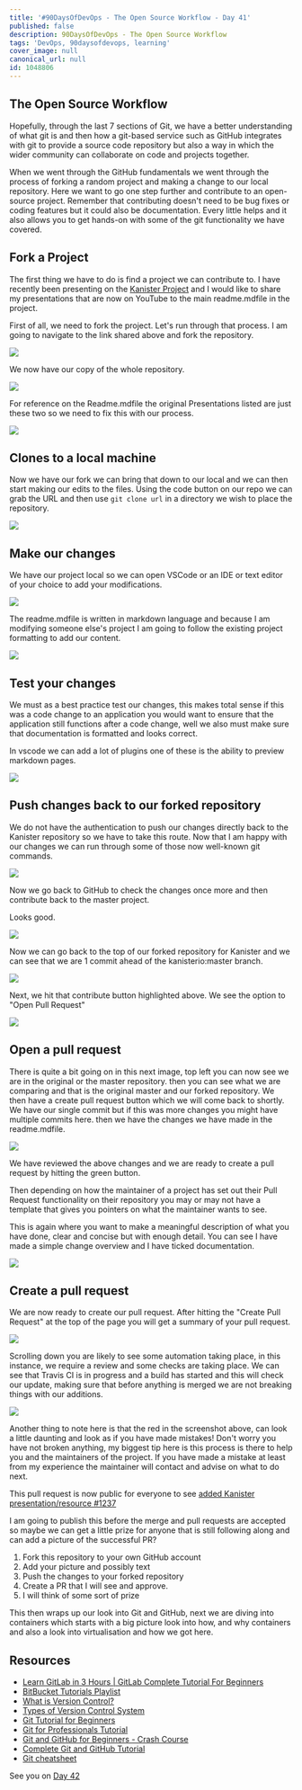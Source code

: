 ```yaml
---
title: '#90DaysOfDevOps - The Open Source Workflow - Day 41'
published: false
description: 90DaysOfDevOps - The Open Source Workflow
tags: 'DevOps, 90daysofdevops, learning'
cover_image: null
canonical_url: null
id: 1048806
---
```


## The Open Source Workflow

Hopefully, through the last 7 sections of Git, we have a better understanding of what git is and then how a git-based service such as GitHub integrates with git to provide a source code repository but also a way in which the wider community can collaborate on code and projects together.

When we went through the GitHub fundamentals we went through the process of forking a random project and making a change to our local repository. Here we want to go one step further and contribute to an open-source project. Remember that contributing doesn't need to be bug fixes or coding features but it could also be documentation. Every little helps and it also allows you to get hands-on with some of the git functionality we have covered.

## Fork a Project

The first thing we have to do is find a project we can contribute to. I have recently been presenting on the [Kanister Project](https://github.com/kanisterio/kanister) and I would like to share my presentations that are now on YouTube to the main readme.mdfile in the project.

First of all, we need to fork the project. Let's run through that process. I am going to navigate to the link shared above and fork the repository.

![](Images/Day41_Git1.png)

We now have our copy of the whole repository.

![](Images/Day41_Git2.png)

For reference on the Readme.mdfile the original Presentations listed are just these two so we need to fix this with our process.

![](Images/Day41_Git3.png)

## Clones to a local machine

Now we have our fork we can bring that down to our local and we can then start making our edits to the files. Using the code button on our repo we can grab the URL and then use `git clone url` in a directory we wish to place the repository.

![](Images/Day41_Git4.png)

## Make our changes

We have our project local so we can open VSCode or an IDE or text editor of your choice to add your modifications.

![](Images/Day41_Git5.png)

The readme.mdfile is written in markdown language and because I am modifying someone else's project I am going to follow the existing project formatting to add our content.

![](Images/Day41_Git6.png)

## Test your changes

We must as a best practice test our changes, this makes total sense if this was a code change to an application you would want to ensure that the application still functions after a code change, well we also must make sure that documentation is formatted and looks correct.

In vscode we can add a lot of plugins one of these is the ability to preview markdown pages.

![](Images/Day41_Git7.png)

## Push changes back to our forked repository

We do not have the authentication to push our changes directly back to the Kanister repository so we have to take this route. Now that I am happy with our changes we can run through some of those now well-known git commands.

![](Images/Day41_Git8.png)

Now we go back to GitHub to check the changes once more and then contribute back to the master project.

Looks good.

![](Images/Day41_Git9.png)

Now we can go back to the top of our forked repository for Kanister and we can see that we are 1 commit ahead of the kanisterio:master branch.

![](Images/Day41_Git10.png)

Next, we hit that contribute button highlighted above. We see the option to "Open Pull Request"

![](Images/Day41_Git11.png)

## Open a pull request

There is quite a bit going on in this next image, top left you can now see we are in the original or the master repository. then you can see what we are comparing and that is the original master and our forked repository. We then have a create pull request button which we will come back to shortly. We have our single commit but if this was more changes you might have multiple commits here. then we have the changes we have made in the readme.mdfile.

![](Images/Day41_Git12.png)

We have reviewed the above changes and we are ready to create a pull request by hitting the green button.

Then depending on how the maintainer of a project has set out their Pull Request functionality on their repository you may or may not have a template that gives you pointers on what the maintainer wants to see.

This is again where you want to make a meaningful description of what you have done, clear and concise but with enough detail. You can see I have made a simple change overview and I have ticked documentation.

![](Images/Day41_Git13.png)

## Create a pull request

We are now ready to create our pull request. After hitting the "Create Pull Request" at the top of the page you will get a summary of your pull request.

![](Images/Day41_Git14.png)

Scrolling down you are likely to see some automation taking place, in this instance, we require a review and some checks are taking place. We can see that Travis CI is in progress and a build has started and this will check our update, making sure that before anything is merged we are not breaking things with our additions.

![](Images/Day41_Git15.png)

Another thing to note here is that the red in the screenshot above, can look a little daunting and look as if you have made mistakes! Don't worry you have not broken anything, my biggest tip here is this process is there to help you and the maintainers of the project. If you have made a mistake at least from my experience the maintainer will contact and advise on what to do next.

This pull request is now public for everyone to see [added Kanister presentation/resource #1237](https://github.com/kanisterio/kanister/pull/1237)

I am going to publish this before the merge and pull requests are accepted so maybe we can get a little prize for anyone that is still following along and can add a picture of the successful PR?

1. Fork this repository to your own GitHub account
2. Add your picture and possibly text
3. Push the changes to your forked repository
4. Create a PR that I will see and approve.
5. I will think of some sort of prize

This then wraps up our look into Git and GitHub, next we are diving into containers which starts with a big picture look into how, and why containers and also a look into virtualisation and how we got here.

## Resources

- [Learn GitLab in 3 Hours | GitLab Complete Tutorial For Beginners](https://www.youtube.com/watch?v=8aV5AxJrHDg)
- [BitBucket Tutorials Playlist](https://www.youtube.com/watch?v=OMLh-5O6Ub8&list=PLaD4FvsFdarSyyGl3ooAm-ZyAllgw_AM5)
- [What is Version Control?](https://www.youtube.com/watch?v=Yc8sCSeMhi4)
- [Types of Version Control System](https://www.youtube.com/watch?v=kr62e_n6QuQ)
- [Git Tutorial for Beginners](https://www.youtube.com/watch?v=8JJ101D3knE&t=52s)
- [Git for Professionals Tutorial](https://www.youtube.com/watch?v=Uszj_k0DGsg)
- [Git and GitHub for Beginners - Crash Course](https://www.youtube.com/watch?v=RGOj5yH7evk&t=8s)
- [Complete Git and GitHub Tutorial](https://www.youtube.com/watch?v=apGV9Kg7ics)
- [Git cheatsheet](https://www.atlassian.com/git/tutorials/atlassian-git-cheatsheet)

See you on [Day 42](day42.md)
